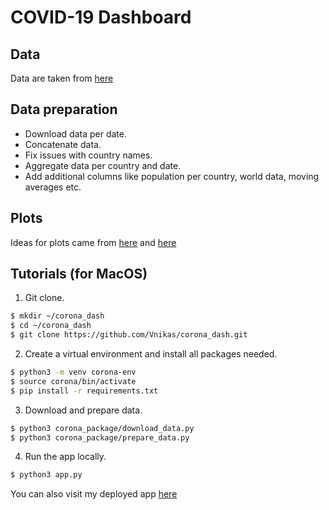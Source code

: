 # COVID-19 Dashboard

## Data 
Data are taken from [here](https://github.com/CSSEGISandData/COVID-19/tree/master/csse_covid_19_data/csse_covid_19_daily_reports)

## Data preparation
* Download data per date.
* Concatenate data.
* Fix issues with country names.
* Aggregate data per country and date.
* Add additional columns like population per country, world data, moving averages etc.

## Plots
Ideas for plots came from [here](https://www.ft.com/coronavirus-latest) and [here](https://aatishb.com/covidtrends/)

## Tutorials (for MacOS)
1. Git clone.
```bash
$ mkdir ~/corona_dash
$ cd ~/corona_dash
$ git clone https://github.com/Vnikas/corona_dash.git
```
2. Create a virtual environment and install all packages needed.
```bash
$ python3 -m venv corona-env
$ source corona/bin/activate
$ pip install -r requirements.txt
```
3. Download and prepare data.
```bash
$ python3 corona_package/download_data.py
$ python3 corona_package/prepare_data.py
```
4. Run the app locally.
```bash
$ python3 app.py
```

You can also visit my deployed app [here](https://vnikas-corona-dash.herokuapp.com/)


